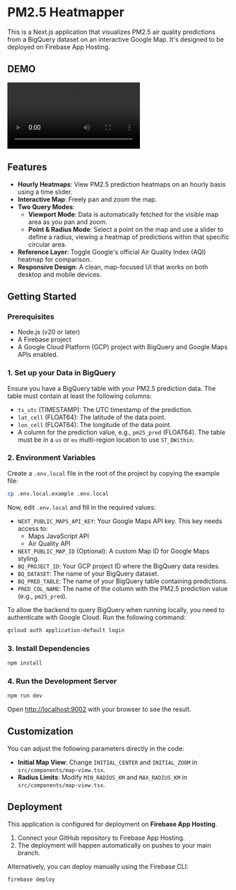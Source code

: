 # PM2.5 Heatmapper

This is a Next.js application that visualizes PM2.5 air quality predictions from a BigQuery dataset on an interactive Google Map. It's designed to be deployed on Firebase App Hosting.

## DEMO
![](video_explanation.mp4)

## Features

- **Hourly Heatmaps**: View PM2.5 prediction heatmaps on an hourly basis using a time slider.
- **Interactive Map**: Freely pan and zoom the map.
- **Two Query Modes**:
  - **Viewport Mode**: Data is automatically fetched for the visible map area as you pan and zoom.
  - **Point & Radius Mode**: Select a point on the map and use a slider to define a radius, viewing a heatmap of predictions within that specific circular area.
- **Reference Layer**: Toggle Google's official Air Quality Index (AQI) heatmap for comparison.
- **Responsive Design**: A clean, map-focused UI that works on both desktop and mobile devices.

## Getting Started

### Prerequisites

- Node.js (v20 or later)
- A Firebase project
- A Google Cloud Platform (GCP) project with BigQuery and Google Maps APIs enabled.

### 1. Set up your Data in BigQuery

Ensure you have a BigQuery table with your PM2.5 prediction data. The table must contain at least the following columns:

- `ts_utc` (TIMESTAMP): The UTC timestamp of the prediction.
- `lat_cell` (FLOAT64): The latitude of the data point.
- `lon_cell` (FLOAT64): The longitude of the data point.
- A column for the prediction value, e.g., `pm25_pred` (FLOAT64). The table must be in a `us` or `eu` multi-region location to use `ST_DWithin`.

### 2. Environment Variables

Create a `.env.local` file in the root of the project by copying the example file:

```bash
cp .env.local.example .env.local
```

Now, edit `.env.local` and fill in the required values:

- `NEXT_PUBLIC_MAPS_API_KEY`: Your Google Maps API key. This key needs access to:
  - Maps JavaScript API
  - Air Quality API
- `NEXT_PUBLIC_MAP_ID` (Optional): A custom Map ID for Google Maps styling.
- `BQ_PROJECT_ID`: Your GCP project ID where the BigQuery data resides.
- `BQ_DATASET`: The name of your BigQuery dataset.
- `BQ_PRED_TABLE`: The name of your BigQuery table containing predictions.
- `PRED_COL_NAME`: The name of the column with the PM2.5 prediction value (e.g., `pm25_pred`).

To allow the backend to query BigQuery when running locally, you need to authenticate with Google Cloud. Run the following command:

```bash
gcloud auth application-default login
```

### 3. Install Dependencies

```bash
npm install
```

### 4. Run the Development Server

```bash
npm run dev
```

Open [http://localhost:9002](http://localhost:9002) with your browser to see the result.

## Customization

You can adjust the following parameters directly in the code:

- **Initial Map View**: Change `INITIAL_CENTER` and `INITIAL_ZOOM` in `src/components/map-view.tsx`.
- **Radius Limits**: Modify `MIN_RADIUS_KM` and `MAX_RADIUS_KM` in `src/components/map-view.tsx`.

## Deployment

This application is configured for deployment on **Firebase App Hosting**.

1. Connect your GitHub repository to Firebase App Hosting.
2. The deployment will happen automatically on pushes to your main branch.

Alternatively, you can deploy manually using the Firebase CLI:

```bash
firebase deploy
```
